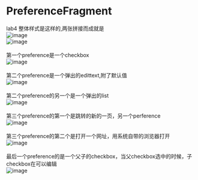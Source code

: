 # PreferenceFragment
lab4
整体样式是这样的,两张拼接而成就是</br>
![image](https://github.com/xx12138/PreferenceFragment/blob/master/image/1.png)</br>
![image](https://github.com/xx12138/PreferenceFragment/blob/master/image/2.png)</br>
</br>
第一个preference是一个checkbox</br>
![image](https://github.com/xx12138/PreferenceFragment/blob/master/image/3.png)</br>
</br>
第二个preference是一个弹出的edittext,附了默认值</br>
![image](https://github.com/xx12138/PreferenceFragment/blob/master/image/4.png)</br>
</br>
第二个preference的另一个是一个弹出的list</br>
![image](https://github.com/xx12138/PreferenceFragment/blob/master/image/5.png)</br>
</br>
第三个preference的第一个是跳转的新的一页，另一个perference</br>
![image](https://github.com/xx12138/PreferenceFragment/blob/master/image/6.png)</br>
</br>
第三个preference的第二个是打开一个网址，用系统自带的浏览器打开</br>
![image](https://github.com/xx12138/PreferenceFragment/blob/master/image/7.png)</br>
</br>
最后一个preference的是一个父子的checkbox，当父checkbox选中的时候，子checkbox在可以编辑</br>
![image](https://github.com/xx12138/PreferenceFragment/blob/master/image/8.png)</br>
